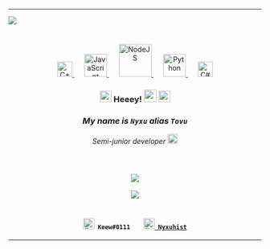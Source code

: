 <hr/><img src="https://cdn.discordapp.com/attachments/853264981662236683/880161838216646656/nyxugitprofile_r.gif"><h1></h1>
<!--- LANGUAGES ICONS --->
<div align="center" width="10">
    <a href="https://isocpp.org/">
      <img src="https://cdn.discordapp.com/emojis/852337900851036191.png?v=1" width="30" title="C++">
    </a>
  &nbsp&nbsp&nbsp&nbsp
    <a href="https://www.javascript.com/">
      <img src="https://cdn.discordapp.com/emojis/880446269141692477.png?v=1" width="45" title="JavaScript">
    </a>
  &nbsp&nbsp&nbsp&nbsp
    <a href="https://nodejs.org/">
      <img src="https://cdn.discordapp.com/attachments/853264981662236683/879855778650030160/nodejs-logo-FBE122E377-seeklogo.png" width="65" title="NodeJS">
    </a>
  &nbsp&nbsp&nbsp&nbsp
    <a href="https://www.python.org/">
      <img src="https://cdn.discordapp.com/emojis/879858330753978408.png?v=1" width="45" title="Python">
    </a>
  &nbsp&nbsp&nbsp&nbsp
    <a href="https://docs.microsoft.com/en-us/dotnet/csharp/">
      <img src="https://cdn.discordapp.com/emojis/852339811910287370.png?v=1" width="30" title="C#">
    </a>
</div>
<!--- LANGUAGES ICONS END --->

<!--- MAIN TEXT --->
<div align="center">
  <h3><img src="https://cdn.discordapp.com/emojis/880166185713414174.gif?v=1" width="23"> Heeey!</span> <img src="https://cdn.discordapp.com/attachments/853264981662236683/879885928884236298/777389107465814047.png" width="25"> <img src="https://cdn.discordapp.com/emojis/880166185713414174.gif?v=1" width="23"></h3>
  <h3><i>My name is <code>Nyxu</code> alias <code>Tovu</code></i></h3>
  <p><i>Semi-junior developer</i> <img src="https://cdn.discordapp.com/attachments/853264981662236683/879924634655555604/701076279537172580.png" width="20"></p>
</div>
<!--- MAIN TEXT END --->
<h1></h1>
<!---<h1></h1><div align="center"><img src="https://cdn.discordapp.com/attachments/853264981662236683/879849043528929291/0IWb7dn.gif" width="800"><h1></h1>--->
<div align="center">
    <br>
        <img src="https://github-readme-stats.vercel.app/api/top-langs/?username=Nyxuhist&theme=radical&hide_border=true">
    <br><br>
        <img src="https://github-readme-stats.vercel.app/api?username=Nyxuhist&count_private=true&hide_border=true&theme=radical">
    <br>
</div>
<h1></h1>

<div align="center">
  <h4>
    <code><img src="https://cdn.discordapp.com/emojis/847321632305446912.png?v=1" width="22" title="Keew#0111"> Keew#0111</code>
  &nbsp&nbsp&nbsp&nbsp&nbsp&nbsp
    <a href="https://twitter.com/Nyxuhist">
        <code><img src="https://cdn.discordapp.com/emojis/879931958556246066.png?v=1" width="22" title="Nyxuhist"> Nyxuhist</code>
    </a>
  </h4>
</div>
<hr/>
<!---
zTovu/zTovu is a ✨ special ✨ repository because its `README.md` (this file) appears on your GitHub profile.
You can click the Preview link to take a look at your changes.
--->
